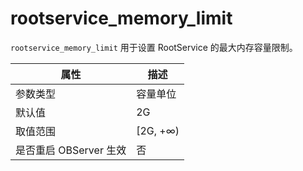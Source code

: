 rootservice_memory_limit
=============================================

`rootservice_memory_limit` 用于设置 RootService 的最大内存容量限制。

|      **属性**      |  **描述**   |
|------------------|-----------|
| 参数类型             | 容量单位      |
| 默认值              | 2G        |
| 取值范围             | \[2G, +∞) |
| 是否重启 OBServer 生效 | 否         |

